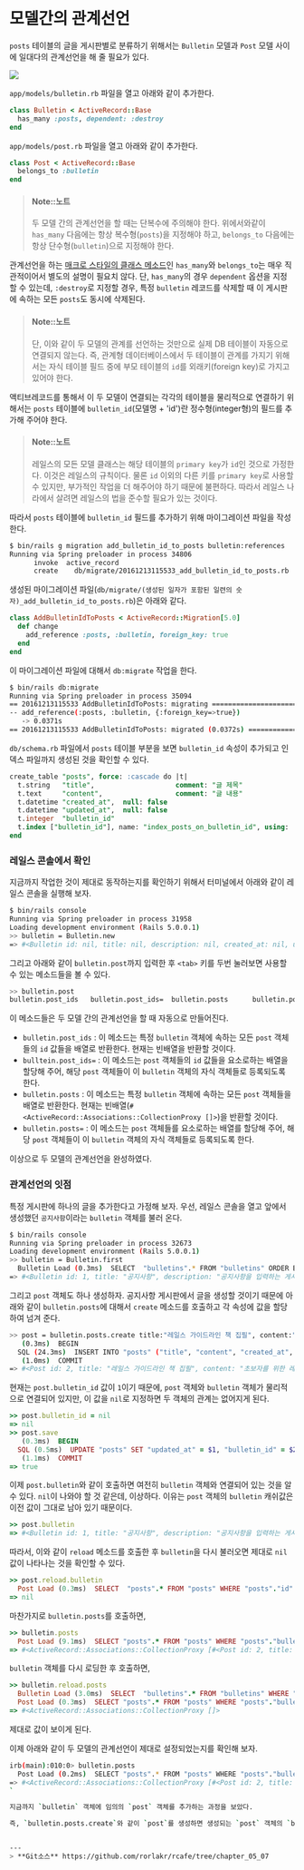 # 모델간의 관계선언

`posts` 테이블의 글을 게시판별로 분류하기 위해서는 `Bulletin` 모델과 `Post` 모델 사이에 일대다의 관계선언을 해 줄 필요가 있다.

![](http://i1373.photobucket.com/albums/ag392/rorlab/Photobucket%20Desktop%20-%20RORLAB/rcafe/2016-12-13_20-47-09_zpsujhmnhu1.png)

`app/models/bulletin.rb` 파일을 열고 아래와 같이 추가한다.

```ruby
class Bulletin < ActiveRecord::Base
  has_many :posts, dependent: :destroy
end
```

`app/models/post.rb` 파일을 열고 아래와 같이 추가한다.

```ruby
class Post < ActiveRecord::Base
  belongs_to :bulletin
end
```

> #### Note::노트
> 
> 두 모델 간의 관계선언을 할 때는 단복수에 주의해야 한다. 위에서와같이 `has_many` 다음에는 항상 복수형(`posts`)을 지정해야 하고, `belongs_to` 다음에는 항상 단수형(`bulletin`)으로 지정해야 한다.

관계선언을 하는 [매크로 스타일의 클래스 메소드](http://stackoverflow.com/a/926655)인 `has_many`와 `belongs_to`는 매우 직관적이어서 별도의 설명이 필요치 않다. 단, `has_many`의 경우 `dependent` 옵션을 지정할 수 있는데, `:destroy`로 지정할 경우, 특정 `bulletin` 레코드를 삭제할 때 이 게시판에 속하는 모든 `posts`도 동시에 삭제된다.

> #### Note::노트
> 
> 단, 이와 같이 두 모델의 관계를 선언하는 것만으로 실제 DB 테이블이 자동으로 연결되지 않는다. 즉, 관계형 데이터베이스에서 두 테이블이 관계를 가지기 위해서는 자식 테이블 필드 중에 부모 테이블의 `id`를 외래키(foreign key)로 가지고 있어야 한다.

액티브레코드를 통해서 이 두 모델이  연결되는 각각의 테이블을 물리적으로 연결하기 위해서는 `posts` 테이블에 `bulletin_id`(모델명 + 'id')란 정수형(integer형)의 필드를 추가해 주어야 한다.

> #### Note::노트
> 
> 레일스의 모든 모델 클래스는 해당 테이블의 `primary key`가 `id`인 것으로 가정한다. 이것은 레일스의 규칙이다. 물론 `id` 이외의 다른 키를 `primary key`로 사용할 수 있지만, 부가적인 작업을 더 해주어야 하기 때문에 불편하다. 따라서 레일스 나라에서 살려면 레일스의 법을 준수할 필요가 있는 것이다.

따라서 `posts` 테이블에 `bulletin_id` 필드를 추가하기 위해 마이그레이션 파일을 작성한다.

```bash
$ bin/rails g migration add_bulletin_id_to_posts bulletin:references
Running via Spring preloader in process 34806
      invoke  active_record
      create    db/migrate/20161213115533_add_bulletin_id_to_posts.rb
```

생성된 마이그레이션 파일(`db/migrate/(생성된 일자가 포함된 일련의 숫자)_add_bulletin_id_to_posts.rb`)은 아래와 같다.

```ruby
class AddBulletinIdToPosts < ActiveRecord::Migration[5.0]
  def change
    add_reference :posts, :bulletin, foreign_key: true
  end
end
```

이 마이그레이션 파일에 대해서 `db:migrate` 작업을 한다.

```bash
$ bin/rails db:migrate
Running via Spring preloader in process 35094
== 20161213115533 AddBulletinIdToPosts: migrating =============================
-- add_reference(:posts, :bulletin, {:foreign_key=>true})
   -> 0.0371s
== 20161213115533 AddBulletinIdToPosts: migrated (0.0372s) ====================
```

`db/schema.rb` 파일에서 `posts` 테이블 부분을 보면 `bulletin_id` 속성이 추가되고 인덱스 파일까지 생성된 것을 확인할 수 있다.  

```sql
create_table "posts", force: :cascade do |t|
  t.string   "title",                    comment: "글 제목"
  t.text     "content",                  comment: "글 내용"
  t.datetime "created_at",  null: false
  t.datetime "updated_at",  null: false
  t.integer  "bulletin_id"
  t.index ["bulletin_id"], name: "index_posts_on_bulletin_id", using: :btree
end
```

### 레일스 콘솔에서 확인

지금까지 작업한 것이 제대로 동작하는지를 확인하기 위해서 터미널에서 아래와 같이 레일스 콘솔을 실행해 보자.

```bash
$ bin/rails console
Running via Spring preloader in process 31958
Loading development environment (Rails 5.0.0.1)
>> bulletin = Bulletin.new
=> #<Bulletin id: nil, title: nil, description: nil, created_at: nil, updated_at: nil>
```

그리고 아래와 같이 `bulletin.post`까지 입력한 후 `<tab>` 키를 두번 눌러보면 사용할 수 있는 메소드들을 볼 수 있다.

```bash
>> bulletin.post
bulletin.post_ids   bulletin.post_ids=  bulletin.posts      bulletin.posts=
```

이 메소드들은 두 모델 간의 관계선언을 할 때 자동으로 만들어진다.

* `bulletin.post_ids` : 이 메소드는 특정 `bulletin` 객체에 속하는 모든 `post` 객체들의 `id` 값들을 배열로 반환한다. 현재는 빈배열을 반환할 것이다.
* `bulltein.post_ids=` : 이 메소드는 `post` 객체들의 `id` 값들을 요소로하는 배열을 할당해 주어, 해당 `post` 객체들이 이 `bulletin` 객체의 자식 객체들로 등록되도록 한다.
* `bulletin.posts` : 이 메소드는 특정 `bulletin` 객체에 속하는 모든 `post` 객체들을 배열로 반환한다. 현재는 빈배열(`#<ActiveRecord::Associations::CollectionProxy []>`)을 반환할 것이다.
* `bulletin.posts=` : 이 메소드는 `post` 객체들를 요소로하는 배열를 할당해 주어, 해당 `post` 객체들이 이 `bulletin` 객체의 자식 객체들로 등록되도록 한다.

이상으로 두 모델의 관계선언을 완성하였다.

### 관계선언의 잇점

특정 게시판에 하나의 글을 추가한다고 가정해 보자. 우선, 레일스 콘솔을 열고 앞에서 생성했던 `공지사항`이라는 `bulletin` 객체를 불러 온다. 

```bash
$ bin/rails console
Running via Spring preloader in process 32673
Loading development environment (Rails 5.0.0.1)
>> bulletin = Bulletin.first
  Bulletin Load (0.3ms)  SELECT  "bulletins".* FROM "bulletins" ORDER BY "bulletins"."id" ASC LIMIT $1  [["LIMIT", 1]]
=> #<Bulletin id: 1, title: "공지사항", description: "공지사항을 입력하는 게시판입니다.", created_at: "2016-12-13 10:43:57", updated_at: "2016-12-13 10:43:57">
```

그리고 `post` 객체도 하나 생성하자. 공지사항 게시판에서 글을 생성할 것이기 때문에 아래와 같이 `bulletin.posts`에 대해서 `create` 메소드를 호출하고 각 속성에 값을 할당하여 넘겨 준다. 

```bash
>> post = bulletin.posts.create title:"레일스 가이드라인 책 집필", content:"초보자를 위한 레일스"
   (0.3ms)  BEGIN
  SQL (24.3ms)  INSERT INTO "posts" ("title", "content", "created_at", "updated_at", "bulletin_id") VALUES ($1, $2, $3, $4, $5) RETURNING "id"  [["title", "레일스 가이드라인 책 집필"], ["content", "초보자를 위한 레일스"], ["created_at", 2016-12-14 07:48:52 UTC], ["updated_at", 2016-12-14 07:48:52 UTC], ["bulletin_id", 1]]
   (1.0ms)  COMMIT
=> #<Post id: 2, title: "레일스 가이드라인 책 집필", content: "초보자를 위한 레일스", created_at: "2016-12-14 07:48:52", updated_at: "2016-12-14 07:48:52", bulletin_id: 1>
```

현재는 `post.bulletin_id` 값이 `1`이기 때문에,
`post` 객체와 `bulletin` 객체가 물리적으로 연결되어 있지만, 이 값을 `nil`로 지정하면 두 객체의 관계는 없어지게 된다. 

```ruby
>> post.bulletin_id = nil
=> nil
>> post.save
   (0.3ms)  BEGIN
  SQL (0.5ms)  UPDATE "posts" SET "updated_at" = $1, "bulletin_id" = $2 WHERE "posts"."id" = $3  [["updated_at", 2016-12-14 07:54:56 UTC], ["bulletin_id", nil], ["id", 2]]
   (1.1ms)  COMMIT
=> true
```

이제 `post.bulletin`와 같이 호출하면 여전히 `bulletin` 객체와 연결되어 있는 것을 알 수 있다. `nil`이 나와야 할 것 같은데, 이상하다. 이유는 `post` 객체의 `bulletin` 캐쉬값은 이전 값이 그대로 남아 있기 때문이다. 

```ruby
>> post.bulletin
=> #<Bulletin id: 1, title: "공지사항", description: "공지사항을 입력하는 게시판입니다.", created_at: "2016-12-13 10:43:57", updated_at: "2016-12-13 10:43:57">
```

따라서, 이와 같이 `reload` 메소드를 호출한 후 `bulletin`을 다시 불러오면 제대로 `nil` 값이 나타나는 것을 확인할 수 있다. 

```ruby
>> post.reload.bulletin
  Post Load (0.3ms)  SELECT  "posts".* FROM "posts" WHERE "posts"."id" = $1 LIMIT $2  [["id", 2], ["LIMIT", 1]]
=> nil
```

마찬가지로 `bulletin.posts`를 호출하면,

```ruby
>> bulletin.posts
  Post Load (9.1ms)  SELECT "posts".* FROM "posts" WHERE "posts"."bulletin_id" = $1  [["bulletin_id", 1]]
=> #<ActiveRecord::Associations::CollectionProxy [#<Post id: 2, title: "레일스 가이드라인 책 집필", content: "초보자를 위한 레일스", created_at: "2016-12-14 07:48:52", updated_at: "2016-12-14 07:54:56", bulletin_id: nil>]>
```

`bulletin` 객체를 다시 로딩한 후 호출하면,

```ruby
>> bulletin.reload.posts
  Bulletin Load (3.0ms)  SELECT  "bulletins".* FROM "bulletins" WHERE "bulletins"."id" = $1 LIMIT $2  [["id", 1], ["LIMIT", 1]]
  Post Load (0.3ms)  SELECT "posts".* FROM "posts" WHERE "posts"."bulletin_id" = $1  [["bulletin_id", 1]]
=> #<ActiveRecord::Associations::CollectionProxy []>
```

제대로 값이 보이게 된다. 


이제 아래와 같이 두 모델의 관계선언이 제대로 설정되었는지를 확인해 보자.

```bash
irb(main):010:0> bulletin.posts
  Post Load (0.2ms)  SELECT "posts".* FROM "posts" WHERE "posts"."bulletin_id" = ?  [["bulletin_id", 1]]
=> #<ActiveRecord::Associations::CollectionProxy [#<Post id: 2, title: "레일스 가이드라인 책 집필", content: "초보자를 위한 레일스", created_at: "2015-02-01 06:42:13", updated_at: "2015-02-01 06:42:56", bulletin_id: 1>]>
`

지금까지 `bulletin` 객체에 임의의 `post` 객체를 추가하는 과정을 보았다.

즉, `bulletin.posts.create`와 같이 `post`를 생성하면 생성되는 `post` 객체의 `bulletin_id` 속성이 `bulletin.id` 값으로 자동으로 지정되기 때문에, `post.bulletin_id=`에 `bulletin.id` 값을 할당하는 별도의 과정이 필요 없게 된다.


---
> **Git소스** https://github.com/rorlakr/rcafe/tree/chapter_05_07
